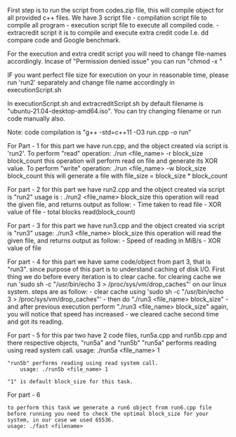 First step is to run the script from codes.zip file, this will compile object for all provided c++ files.
We have 3 script file
	- compilation script file to compile all program
	- execution script file to execute all compiled code.
	- extracredit script it is to compile and execute extra credit code I.e. dd compare code and Google benchmark. 

For the execution and extra credit script you will need to change file-names accordingly.
Incase of "Permission denied issue" you can run "chmod -x <scriptname>" 

IF you want perfect file size for execution on your in reasonable time, please run 'run2' separately and change file name accordingly in executionScript.sh

In executionScript.sh and extracreditScript.sh by default filename is "ubuntu-21.04-desktop-amd64.iso". You can try changing filename or run code manually also.

Note: code compilation is "g++ -std=c++11 -O3 run.cpp -o run"

For Part - 1
	for this part we have run.cpp, and the object created via script is 'run2'.
	To perform "read" operation: ./run <file_name> -r block_size block_count
		this operation will perform read on file and generate its XOR value.
	To perform "write" operation: ./run <file_name> -w block_size block_count
		this will generate a file with file_size = block_size * block_count

For part - 2
	for this part we have run2.cpp and the object created via script is "run2"
	usage is : ./run2 <file_name>  block_size
		this operation will read the given file, and returns output as follow:
			- Time taken to read file
			- XOR value of file
			- total blocks read(block_count)

For part - 3
	for this part we have run3.cpp and the object created via script is "run3"
	usage: ./run3 <file_name> block_size
		this operation will read the given file, and returns output as follow:
			- Speed of reading in MiB/s
			- XOR value of file

For part - 4
	for this part we have same code/object from part 3, that is "run3". 
	since purpose of this part is to understand caching of disk I/O. First thing we do before every iteration is to clear cache.
	for clearing cache we run 'sudo sh -c "/usr/bin/echo 3 > /proc/sys/vm/drop_caches"' on our linux system. 
	steps are as follow:
	- clear cache using 'sudo sh -c "/usr/bin/echo 3 > /proc/sys/vm/drop_caches"'
	- then do "./run3 <file_name> block_size"
	- and after previous execution perform "./run3 <file_name> block_size" again, you will notice that speed has increased
	- we cleared cache second time and got its reading.


For part - 5
	for this par two have 2 code files, run5a.cpp and run5b.cpp and there respective objects, "run5a" and "run5b"
	"run5a" performs reading using read system call.
		usage: ./run5a <file_name> 1
	

	"run5b" performs reading using read system call.
		usage: ./run5b <file_name> 1

	"1" is default block_size for this task.

For part - 6

	to perform this task we generate a run6 object from run6.cpp file
	before running you need to check the optimal block_size for your system, in our case we used 65536.
	usage: ./fast <filename>
	



